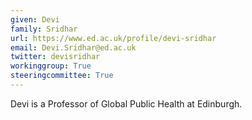 ```yaml
---
given: Devi
family: Sridhar
url: https://www.ed.ac.uk/profile/devi-sridhar
email: Devi.Sridhar@ed.ac.uk
twitter: devisridhar
workinggroup: True
steeringcommittee: True
---
```


Devi is a Professor of Global Public Health at Edinburgh.
